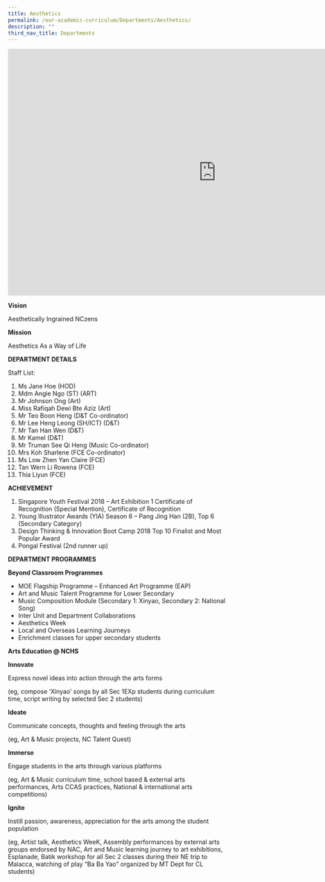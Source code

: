 ```yaml
---
title: Aesthetics
permalink: /our-academic-curriculum/Departments/Aesthetics/
description: ""
third_nav_title: Departments
---
```

<iframe allowfullscreen="true" height="569" width="960" frameborder="0" src="https://docs.google.com/presentation/d/e/2PACX-1vQSgYa_fL7aW6oeXJF2eZ3_uLkTsGij6Lebem2H_ddgtJRvMf6nR1MqyyTGIgkfdp-no2Q1Lo4hvwgX/embed?start=false&amp;loop=false&amp;delayms=3000"></iframe>

**Vision**

Aesthetically Ingrained NCzens


**Mission**

Aesthetics As a Way of Life

**DEPARTMENT DETAILS**

Staff List:

1.  Ms Jane Hoe (HOD)
2.  Mdm Angie Ngo (ST) (ART)
3.  Mr Johnson Ong (Art)
4.  Miss Rafiqah Dewi Bte Aziz (Art)
5.  Mr Teo Boon Heng (D&amp;T Co-ordinator)
6.  Mr Lee Heng Leong (SH/ICT) (D&amp;T)
7.  Mr Tan Han Wen (D&amp;T)
8.  Mr Kamel (D&amp;T)
9.  Mr Truman See Qi Heng (Music Co-ordinator)
10.  Mrs Koh Sharlene (FCE Co-ordinator)
11.  Ms Low Zhen Yan Claire (FCE)
12.  Tan Wern Li Rowena (FCE)
13.  Thia Liyun (FCE)

**ACHIEVEMENT**

1.  Singapore Youth Festival 2018 – Art Exhibition 1 Certificate of Recognition (Special Mention), Certificate of Recognition
2.  Young Illustrator Awards (YIA) Season 6 – Pang Jing Han (2B), Top 6 (Secondary Category)
3.  Design Thinking &amp; Innovation Boot Camp 2018 Top 10 Finalist and Most Popular Award
4.  Pongal Festival (2nd runner up)

**DEPARTMENT PROGRAMMES**

**Beyond Classroom Programmes**

*   MOE Flagship Programme – Enhanced Art Programme (EAP)
*   Art and Music Talent Programme for Lower Secondary
*   Music Composition Module (Secondary 1: Xinyao, Secondary 2: National Song)
*   Inter Unit and Department Collaborations
*   Aesthetics Week
*   Local and Overseas Learning Journeys
*   Enrichment classes for upper secondary students

**Arts Education @ NCHS**

**Innovate**

Express novel ideas into action through the arts forms

(eg, compose ‘Xinyao’ songs by all Sec 1EXp students during curriculum time, script writing by selected Sec 2 students)

  

**Ideate**

Communicate concepts, thoughts and feeling through the arts

(eg, Art &amp; Music projects, NC Talent Quest)

  

**Immerse**

Engage students in the arts through various platforms

(eg, Art &amp; Music curriculum time, school based &amp; external arts performances, Arts CCAS practices, National &amp; international arts competitions)

  

**Ignite**

Instill passion, awareness, appreciation for the arts among the student population

(eg, Artist talk, Aesthetics WeeK, Assembly performances by external arts groups endorsed by NAC, Art and Music learning journey to art exhibitions, Esplanade, Batik workshop for all Sec 2 classes during their NE trip to Malacca, watching of play “Ba Ba Yao” organized by MT Dept for CL students)